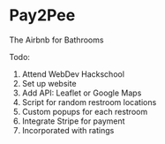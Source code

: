 Pay2Pee
=======

The Airbnb for Bathrooms

Todo:
1) Attend WebDev Hackschool
2) Set up website
3) Add API: Leaflet or Google Maps
4) Script for random restroom locations
5) Custom popups for each restroom
6) Integrate Stripe for payment
7) Incorporated with ratings


